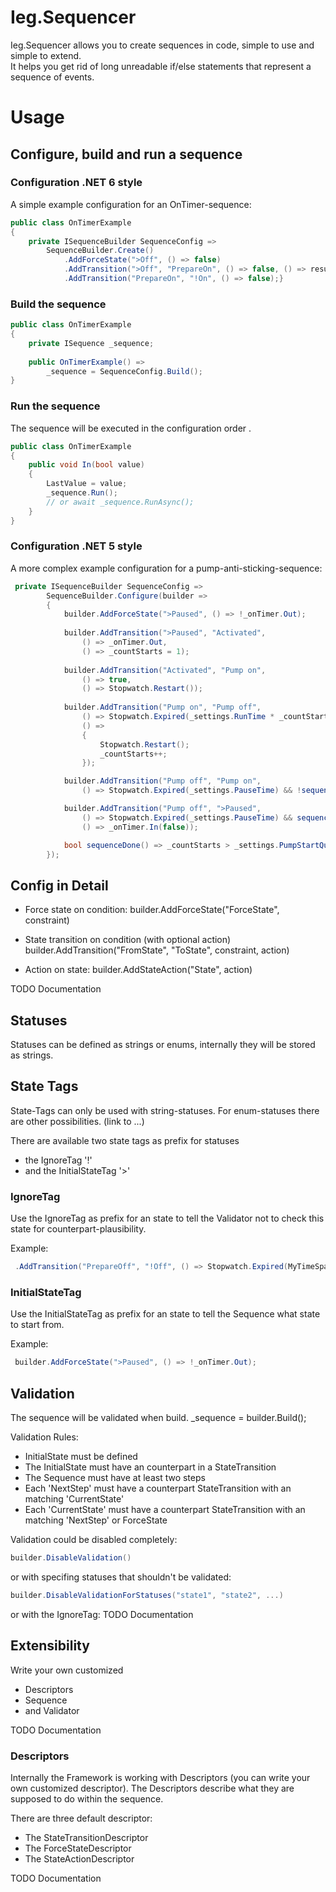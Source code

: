 # Ieg.Sequencer

Ieg.Sequencer allows you to create sequences in code, simple to use and simple to extend.  
It helps you get rid of long unreadable if/else statements that represent a sequence of events.


# Usage
## Configure, build and run a sequence
### Configuration .NET 6 style

A simple example configuration for an OnTimer-sequence:

```c#
public class OnTimerExample
{
    private ISequenceBuilder SequenceConfig =>
        SequenceBuilder.Create()
            .AddForceState(">Off", () => false)
            .AddTransition(">Off", "PrepareOn", () => false, () => result = 1)
            .AddTransition("PrepareOn", "!On", () => false);}
```

### Build the sequence

```c#
public class OnTimerExample
{
    private ISequence _sequence;
	
    public OnTimerExample() =>
        _sequence = SequenceConfig.Build();
}
```

### Run the sequence

The sequence will be executed in the configuration order .

```c#
public class OnTimerExample
{
    public void In(bool value)
    {
        LastValue = value;
        _sequence.Run();
        // or await _sequence.RunAsync();
    }
}
```

### Configuration .NET 5 style

A more complex example configuration for a pump-anti-sticking-sequence:

```c#
 private ISequenceBuilder SequenceConfig =>
        SequenceBuilder.Configure(builder =>
        {
            builder.AddForceState(">Paused", () => !_onTimer.Out);
            
            builder.AddTransition(">Paused", "Activated",
                () => _onTimer.Out,
                () => _countStarts = 1);
            
            builder.AddTransition("Activated", "Pump on",
                () => true,
                () => Stopwatch.Restart());
            
            builder.AddTransition("Pump on", "Pump off",
                () => Stopwatch.Expired(_settings.RunTime * _countStarts.Factorial()),
                () =>
                {
                    Stopwatch.Restart();
                    _countStarts++;
                });

            builder.AddTransition("Pump off", "Pump on",
                () => Stopwatch.Expired(_settings.PauseTime) && !sequenceDone());

            builder.AddTransition("Pump off", ">Paused",
                () => Stopwatch.Expired(_settings.PauseTime) && sequenceDone(),
                () => _onTimer.In(false));

            bool sequenceDone() => _countStarts > _settings.PumpStartQuantity;
        });
```

## Config in Detail

- Force state on condition:
  builder.AddForceState("ForceState", constraint)

- State transition on condition (with optional action)
  builder.AddTransition("FromState", "ToState", constraint, action)

- Action on state:
  builder.AddStateAction("State", action)

TODO Documentation



## Statuses

Statuses can be defined as strings or enums, internally they will be stored as strings.



## State Tags

State-Tags can only be used with string-statuses.
For enum-statuses there are other possibilities. (link to ...)

There are available two state tags as prefix for statuses
- the IgnoreTag '!'
- and the InitialStateTag '>'

### IgnoreTag
Use the IgnoreTag as prefix for an state to tell the Validator not to check this state for counterpart-plausibility.

Example:
```C#
 .AddTransition("PrepareOff", "!Off", () => Stopwatch.Expired(MyTimeSpan));
```


### InitialStateTag
Use the InitialStateTag as prefix for an state to tell the Sequence what state to start from.

Example:
```C#
 builder.AddForceState(">Paused", () => !_onTimer.Out);
```



## Validation

The sequence will be validated when build.
        _sequence = builder.Build();


Validation Rules:

- InitialState must be defined
- The InitialState must have an counterpart in a StateTransition
- The Sequence must have at least two steps
- Each 'NextStep' must have a counterpart StateTransition with an matching 'CurrentState'
- Each 'CurrentState' must have a counterpart StateTransition with an matching 'NextStep' or ForceState

Validation could be disabled completely:
 ```C#
 builder.DisableValidation()
 ```
or with specifing statuses that shouldn't be validated:
 ```C#
 builder.DisableValidationForStatuses("state1", "state2", ...)
 ```
or with the IgnoreTag:
TODO Documentation



## Extensibility
Write your own customized 
- Descriptors
- Sequence
- and Validator

TODO Documentation



### Descriptors

Internally the Framework is working with Descriptors (you can write your own customized descriptor).
The Descriptors describe what they are supposed to do within the sequence.

There are three default descriptor:
- The StateTransitionDescriptor
- The ForceStateDescriptor
- The StateActionDescriptor

TODO Documentation

